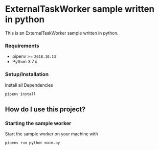 # ExternalTaskWorker sample written in python

This is an ExternalTaskWorker sample written in python.

### Requirements

- pipenv >= `2018.10.13`
- Python 3.7.x

### Setup/Installation

Install all Dependencies

```bash
pipenv install
```

## How do I use this project?

### Starting the sample worker

Start the sample worker on your  machine with

```bash
pipenv run python main.py
```
